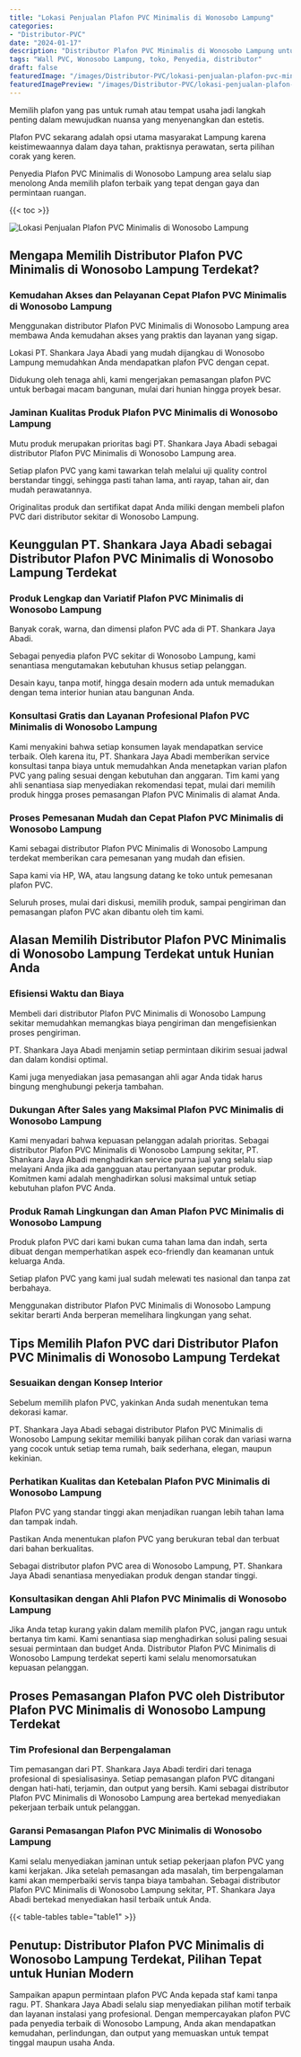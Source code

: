 ```yaml
---
title: "Lokasi Penjualan Plafon PVC Minimalis di Wonosobo Lampung"
categories:
- "Distributor-PVC"
date: "2024-01-17"
description: "Distributor Plafon PVC Minimalis di Wonosobo Lampung untuk rumah, office, dan gerai. Produk terbaik, beragam motif, pilihan warna menarik, beserta servis pemasangan ditangani oleh tenaga ahli berpengalaman serta jaminan resmi!|Layanan penjualan Plafon PVC Minimalis di Wonosobo Lampung untuk keperluan rumah, office, maupun toko, beserta produk berkualitas dan pemasangan oleh teknisi profesional dan garansi resmi.|Solusi Plafon PVC Minimalis di Wonosobo Lampung yang terbukti untuk tempat tinggal, perkantoran, serta ritel, dengan produk terbaik dan instalasi ditangani oleh tim ahli serta jaminan resmi.|Penjualan Plafon PVC Minimalis di Wonosobo Lampung bagi rumah, office, serta ritel, beserta panel unggulan dan pemasangan dikerjakan oleh tenaga ahli berpengalaman, lengkap beserta jaminan resmi.}"
tags: "Wall PVC, Wonosobo Lampung, toko, Penyedia, distributor"
draft: false
featuredImage: "/images/Distributor-PVC/lokasi-penjualan-plafon-pvc-minimalis-di-wonosobo-lampung.png"
featuredImagePreview: "/images/Distributor-PVC/lokasi-penjualan-plafon-pvc-minimalis-di-wonosobo-lampung.png"
---
```


Memilih plafon yang pas untuk rumah atau tempat usaha jadi langkah penting dalam mewujudkan nuansa yang menyenangkan dan estetis.

Plafon PVC sekarang adalah opsi utama masyarakat Lampung karena keistimewaannya dalam daya tahan, praktisnya perawatan, serta pilihan corak yang keren.

Penyedia Plafon PVC Minimalis di Wonosobo Lampung area selalu siap menolong Anda memilih plafon terbaik yang tepat dengan gaya dan permintaan ruangan.

{{< toc >}}

![Lokasi Penjualan Plafon PVC Minimalis di Wonosobo Lampung](/images/Distributor-PVC/Lokasi-Penjualan-Plafon-PVC-Minimalis-di-Wonosobo-Lampung.png)

## Mengapa Memilih Distributor Plafon PVC Minimalis di Wonosobo Lampung Terdekat?

### Kemudahan Akses dan Pelayanan Cepat Plafon PVC Minimalis di Wonosobo Lampung

Menggunakan distributor Plafon PVC Minimalis di Wonosobo Lampung area membawa Anda kemudahan akses yang praktis dan layanan yang sigap.

Lokasi PT. Shankara Jaya Abadi yang mudah dijangkau di Wonosobo Lampung memudahkan Anda mendapatkan plafon PVC dengan cepat.

Didukung oleh tenaga ahli, kami mengerjakan pemasangan plafon PVC untuk berbagai macam bangunan, mulai dari hunian hingga proyek besar.

### Jaminan Kualitas Produk Plafon PVC Minimalis di Wonosobo Lampung

Mutu produk merupakan prioritas bagi PT. Shankara Jaya Abadi sebagai distributor Plafon PVC Minimalis di Wonosobo Lampung area.

Setiap plafon PVC yang kami tawarkan telah melalui uji quality control berstandar tinggi, sehingga pasti tahan lama, anti rayap, tahan air, dan mudah perawatannya.

Originalitas produk dan sertifikat dapat Anda miliki dengan membeli plafon PVC dari distributor sekitar di Wonosobo Lampung.

## Keunggulan PT. Shankara Jaya Abadi sebagai Distributor Plafon PVC Minimalis di Wonosobo Lampung Terdekat

### Produk Lengkap dan Variatif Plafon PVC Minimalis di Wonosobo Lampung

Banyak corak, warna, dan dimensi plafon PVC ada di PT. Shankara Jaya Abadi.

Sebagai penyedia plafon PVC sekitar di Wonosobo Lampung, kami senantiasa mengutamakan kebutuhan khusus setiap pelanggan.

Desain kayu, tanpa motif, hingga desain modern ada untuk memadukan dengan tema interior hunian atau bangunan Anda.

### Konsultasi Gratis dan Layanan Profesional Plafon PVC Minimalis di Wonosobo Lampung

Kami menyakini bahwa setiap konsumen layak mendapatkan service terbaik. Oleh karena itu, PT. Shankara Jaya Abadi memberikan service konsultasi tanpa biaya untuk memudahkan Anda menetapkan varian plafon PVC yang paling sesuai dengan kebutuhan dan anggaran. Tim kami yang ahli senantiasa siap menyediakan rekomendasi tepat, mulai dari memilih produk hingga proses pemasangan Plafon PVC Minimalis di alamat Anda.

### Proses Pemesanan Mudah dan Cepat Plafon PVC Minimalis di Wonosobo Lampung

Kami sebagai distributor Plafon PVC Minimalis di Wonosobo Lampung terdekat memberikan cara pemesanan yang mudah dan efisien.

Sapa kami via HP, WA, atau langsung datang ke toko untuk pemesanan plafon PVC.

Seluruh proses, mulai dari diskusi, memilih produk, sampai pengiriman dan pemasangan plafon PVC akan dibantu oleh tim kami.

## Alasan Memilih Distributor Plafon PVC Minimalis di Wonosobo Lampung Terdekat untuk Hunian Anda

### Efisiensi Waktu dan Biaya

Membeli dari distributor Plafon PVC Minimalis di Wonosobo Lampung sekitar memudahkan memangkas biaya pengiriman dan mengefisienkan proses pengiriman.

PT. Shankara Jaya Abadi menjamin setiap permintaan dikirim sesuai jadwal dan dalam kondisi optimal.

Kami juga menyediakan jasa pemasangan ahli agar Anda tidak harus bingung menghubungi pekerja tambahan.

### Dukungan After Sales yang Maksimal Plafon PVC Minimalis di Wonosobo Lampung

Kami menyadari bahwa kepuasan pelanggan adalah prioritas. Sebagai distributor Plafon PVC Minimalis di Wonosobo Lampung sekitar, PT. Shankara Jaya Abadi menghadirkan service purna jual yang selalu siap melayani Anda jika ada gangguan atau pertanyaan seputar produk. Komitmen kami adalah menghadirkan solusi maksimal untuk setiap kebutuhan plafon PVC Anda.

### Produk Ramah Lingkungan dan Aman Plafon PVC Minimalis di Wonosobo Lampung

Produk plafon PVC dari kami bukan cuma tahan lama dan indah, serta dibuat dengan memperhatikan aspek eco-friendly dan keamanan untuk keluarga Anda.

Setiap plafon PVC yang kami jual sudah melewati tes nasional dan tanpa zat berbahaya.

Menggunakan distributor Plafon PVC Minimalis di Wonosobo Lampung sekitar berarti Anda berperan memelihara lingkungan yang sehat.

## Tips Memilih Plafon PVC dari Distributor Plafon PVC Minimalis di Wonosobo Lampung Terdekat

### Sesuaikan dengan Konsep Interior

Sebelum memilih plafon PVC, yakinkan Anda sudah menentukan tema dekorasi kamar.

PT. Shankara Jaya Abadi sebagai distributor Plafon PVC Minimalis di Wonosobo Lampung sekitar memiliki banyak pilihan corak dan variasi warna yang cocok untuk setiap tema rumah, baik sederhana, elegan, maupun kekinian.

### Perhatikan Kualitas dan Ketebalan Plafon PVC Minimalis di Wonosobo Lampung

Plafon PVC yang standar tinggi akan menjadikan ruangan lebih tahan lama dan tampak indah.

Pastikan Anda menentukan plafon PVC yang berukuran tebal dan terbuat dari bahan berkualitas.

Sebagai distributor plafon PVC area di Wonosobo Lampung, PT. Shankara Jaya Abadi senantiasa menyediakan produk dengan standar tinggi.

### Konsultasikan dengan Ahli Plafon PVC Minimalis di Wonosobo Lampung

Jika Anda tetap kurang yakin dalam memilih plafon PVC, jangan ragu untuk bertanya tim kami. Kami senantiasa siap menghadirkan solusi paling sesuai sesuai permintaan dan budget Anda. Distributor Plafon PVC Minimalis di Wonosobo Lampung terdekat seperti kami selalu menomorsatukan kepuasan pelanggan.

## Proses Pemasangan Plafon PVC oleh Distributor Plafon PVC Minimalis di Wonosobo Lampung Terdekat

### Tim Profesional dan Berpengalaman

Tim pemasangan dari PT. Shankara Jaya Abadi terdiri dari tenaga profesional di spesialisasinya. Setiap pemasangan plafon PVC ditangani dengan hati-hati, terjamin, dan output yang bersih. Kami sebagai distributor Plafon PVC Minimalis di Wonosobo Lampung area bertekad menyediakan pekerjaan terbaik untuk pelanggan.

### Garansi Pemasangan Plafon PVC Minimalis di Wonosobo Lampung

Kami selalu menyediakan jaminan untuk setiap pekerjaan plafon PVC yang kami kerjakan. Jika setelah pemasangan ada masalah, tim berpengalaman kami akan memperbaiki servis tanpa biaya tambahan. Sebagai distributor Plafon PVC Minimalis di Wonosobo Lampung sekitar, PT. Shankara Jaya Abadi bertekad menyediakan hasil terbaik untuk Anda.

{{< table-tables table="table1" >}}

## Penutup: Distributor Plafon PVC Minimalis di Wonosobo Lampung Terdekat, Pilihan Tepat untuk Hunian Modern

Sampaikan apapun permintaan plafon PVC Anda kepada staf kami tanpa ragu. PT. Shankara Jaya Abadi selalu siap menyediakan pilihan motif terbaik dan layanan instalasi yang profesional. Dengan mempercayakan plafon PVC pada penyedia terbaik di Wonosobo Lampung, Anda akan mendapatkan kemudahan, perlindungan, dan output yang memuaskan untuk tempat tinggal maupun usaha Anda.
